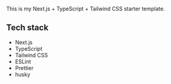 This is my Next.js + TypeScript + Tailwind CSS starter template.

## Tech stack

- Next.js
- TypeScript
- Tailwind CSS
- ESLint
- Prettier
- husky

